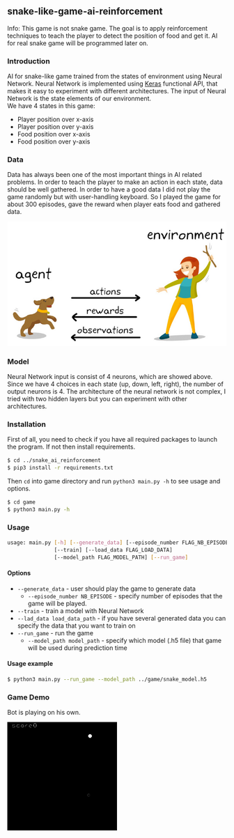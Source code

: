 ## snake-like-game-ai-reinforcement

Info: This game is not snake game. The goal is to apply reinforcement techniques to teach the player to detect the position of food and get it. AI for real snake game will be programmed later on.

### Introduction
AI for snake-like game trained from the states of environment using Neural Network. Neural Network is implemented using [Keras](https://keras.io/) functional API, that makes it easy to experiment with different architectures. The input of Neural Network is the state elements of our environment. <br/> We have 4 states in this game:

* Player position over x-axis
* Player position over y-axis
* Food position over x-axis
* Food position over y-axis


### Data
Data has always been one of the most important things in AI related problems. In order to teach the player to make an action in each state, data should be well gathered. In order to have a good data I did not play the game randomly but with user-handling keyboard. So I played the game for about 300 episodes, gave the reward when player eats food and gathered data.  


<img src="./imgs/reinfo_learning.png" style="max-width:100%;">

### Model

Neural Network input is consist of 4 neurons, which are showed above. Since we have 4 choices in each state (up, down, left, right), the number of output neurons is 4. The architecture of the neural network is not complex, I tried with two hidden layers but you can experiment with other architectures.

### Installation 

First of all, you need to check if you have all required packages to launch the program. If not then install requirements.

```sh
$ cd ../snake_ai_reinforcement
$ pip3 install -r requirements.txt
```

Then `cd` into game directory and run `python3 main.py -h` to see usage and options.

```sh
$ cd game
$ python3 main.py -h
```

### Usage
```sh
usage: main.py [-h] [--generate_data] [--episode_number FLAG_NB_EPISODE]
               [--train] [--load_data FLAG_LOAD_DATA]
               [--model_path FLAG_MODEL_PATH] [--run_game]
```

#### Options
* `--generate_data` - user should play the game to generate data
    * `--episode_number NB_EPISODE` - specify number of episodes that the game will be played.
* `--train` - train a model with Neural Network
* `--lad_data load_data_path` - if you have several generated data you can specify the data that you want to train on
* `--run_game` - run the game
    * `--model_path model_path` - specify which model (.h5 file) that game will be used during prediction time


#### Usage example 
```sh
$ python3 main.py --run_game --model_path ../game/snake_model.h5
```


### Game Demo
Bot is playing on his own.

<img src="./imgs/game.gif" style="max-width:50%;">


